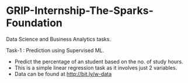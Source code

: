 # GRIP-Internship-The-Sparks-Foundation
Data Science and Business Analytics tasks.

Task-1 : Prediction using Supervised ML. <br /> 
 + Predict the percentage of an student based on the no. of study hours. <br /> 
 + This is a simple linear regression task as it involves just 2 variables.<br /> 
 + Data can be found at http://bit.ly/w-data 
